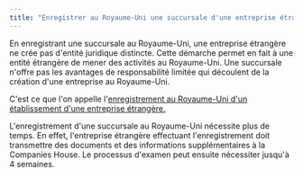 ```yaml
---
title: "Enregistrer au Royaume-Uni une succursale d'une entreprise étrangère"
---
```

En enregistrant une succursale au Royaume-Uni, une entreprise étrangère ne crée pas d'entité juridique distincte. Cette démarche permet en fait à une entité étrangère de mener des activités au Royaume-Uni. Une succursale n'offre pas les avantages de responsabilité limitée qui découlent de la création d'une entreprise au Royaume-Uni. 

C'est ce que l'on appelle l'[enregistrement au Royaume-Uni d'un établissement d'une entreprise étrangère.](https://www.gov.uk/government/publications/register-a-uk-establishment-of-an-overseas-company-os-in01)

L'enregistrement d'une succursale au Royaume-Uni nécessite plus de temps. En effet, l'entreprise étrangère effectuant l'enregistrement doit transmettre des documents et des informations supplémentaires à la Companies House. Le processus d'examen peut ensuite nécessiter jusqu'à 4 semaines.
